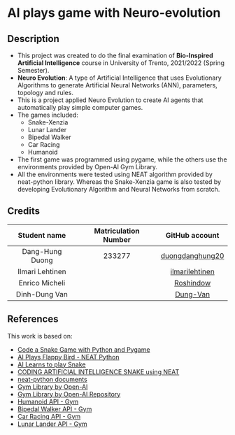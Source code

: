 # AI plays game with Neuro-evolution

## Description
* This project was created to do the final examination of __Bio-Inspired Artificial Intelligence__ course in University of Trento, 2021/2022 (Spring Semester).
* __Neuro Evolution__: A type of Artificial Intelligence that uses Evolutionary Algorithms to generate Artificial Neural Networks (ANN), parameters, topology and rules.
* This is a project applied Neuro Evolution to create AI agents that automatically play simple computer games.
* The games included:
    * Snake-Xenzia
    * Lunar Lander
    * Bipedal Walker
    * Car Racing
    * Humanoid
* The first game was programmed using pygame, while the others use the environments provided by Open-AI Gym Library.
* All the environments were tested using NEAT algorithm provided by neat-python library. Whereas the Snake-Xenzia game is also tested by developing Evolutionary Algorithm and Neural Networks from scratch.

## Credits
| Student name       | Matriculation Number    | GitHub account                                      |
| :-----------------:|:-------------:|:---------------------------------------------------:|
| Dang-Hung Duong   | 233277      |[duongdanghung20](https://github.com/duongdanghung20)|
| Ilmari Lehtinen     |      |[ilmarilehtinen](https://github.com/ilmarilehtinen)                  | 
| Enrico Micheli  |     |[Roshindow](https://github.com/Roshindow)                  | 
| Dinh-Dung Van    |      |[Dung-Van](https://github.com/Dung-Van)                | 


## References
This work is based on:
* [Code a Snake Game with Python and Pygame](https://www.youtube.com/watch?v=8dfePlONtls)
* [AI Plays Flappy Bird - NEAT Python](https://youtube.com/playlist?list=PLzMcBGfZo4-lwGZWXz5Qgta_YNX3_vLS2)
* [AI Learns to play Snake](https://www.youtube.com/watch?v=vhiO4WsHA6c)
* [CODING ARTIFICIAL INTELLIGENCE SNAKE using NEAT](https://www.youtube.com/watch?v=jXJbS6FoJyE)
* [neat-python documents](https://neat-python.readthedocs.io/en/latest/)
* [Gym Library by Open-AI](https://www.gymlibrary.ml/)
* [Gym Library by Open-AI Repository](https://github.com/openai/gym)
* [Humanoid API - Gym](https://www.gymlibrary.ml/environments/mujoco/humanoid/)
* [Bipedal Walker API - Gym](https://www.gymlibrary.ml/environments/box2d/bipedal_walker/)
* [Car Racing API - Gym](https://www.gymlibrary.ml/environments/box2d/car_racing/)
* [Lunar Lander API - Gym](https://www.gymlibrary.ml/environments/box2d/lunar_lander/)

